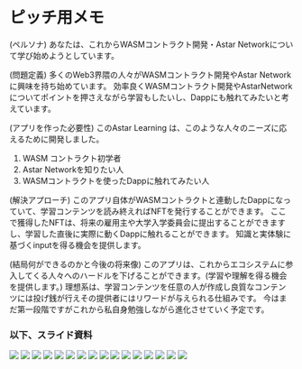 # ピッチ用メモ

(ペルソナ)
あなたは、これからWASMコントラクト開発・Astar Networkについて学び始めようとしています。

(問題定義)
多くのWeb3界隈の人々がWASMコントラクト開発やAstar Networkに興味を持ち始めています。
効率良くWASMコントラクト開発やAstarNetworkについてポイントを押さえながら学習もしたいし、Dappにも触れてみたいと考えています。

(アプリを作った必要性)
このAstar Learning は、このような人々のニーズに応えるために開発しました。

1. WASM コントラクト初学者
2. Astar Networkを知りたい人
3. WASMコントラクトを使ったDappに触れてみたい人

(解決アプローチ)
このアプリ自体がWASMコントラクトと連動したDappになっていて、学習コンテンツを読み終えればNFTを発行することができます。
ここで獲得したNFTは、将来の雇用主や大学入学委員会に提出することができますし、学習した直後に実際に動くDappに触れることができます。
知識と実体験に基づくinputを得る機会を提供します。

(結局何ができるのかと今後の将来像)
このアプリは、これからエコシステムに参入してくる人々へのハードルを下げることができます。(学習や理解を得る機会を提供します。)
理想系は、学習コンテンツを任意の人が作成し良質なコンテンツには投げ銭が行えその提供者にはリワードが与えられる仕組みです。
今はまだ第一段階ですがこれから私自身勉強しながら進化させていく予定です。

### 以下、スライド資料

![](./1.jpg)
![](./2.jpg)
![](./3.jpg)
![](./4.jpg)
![](./5.jpg)
![](./6.jpg)
![](./7.jpg)
![](./8.jpg)
![](./9.jpg)
![](./10.jpg)
![](./11.jpg)
![](./12.jpg)
![](./13.jpg)
![](./14.jpg)
![](./15.jpg)
![](./16.jpg)
